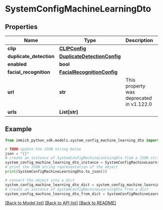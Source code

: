 # SystemConfigMachineLearningDto


## Properties

Name | Type | Description | Notes
------------ | ------------- | ------------- | -------------
**clip** | [**CLIPConfig**](CLIPConfig.md) |  | 
**duplicate_detection** | [**DuplicateDetectionConfig**](DuplicateDetectionConfig.md) |  | 
**enabled** | **bool** |  | 
**facial_recognition** | [**FacialRecognitionConfig**](FacialRecognitionConfig.md) |  | 
**url** | **str** | This property was deprecated in v1.122.0 | [optional] 
**urls** | **List[str]** |  | 

## Example

```python
from immich_python_sdk.models.system_config_machine_learning_dto import SystemConfigMachineLearningDto

# TODO update the JSON string below
json = "{}"
# create an instance of SystemConfigMachineLearningDto from a JSON string
system_config_machine_learning_dto_instance = SystemConfigMachineLearningDto.from_json(json)
# print the JSON string representation of the object
print(SystemConfigMachineLearningDto.to_json())

# convert the object into a dict
system_config_machine_learning_dto_dict = system_config_machine_learning_dto_instance.to_dict()
# create an instance of SystemConfigMachineLearningDto from a dict
system_config_machine_learning_dto_from_dict = SystemConfigMachineLearningDto.from_dict(system_config_machine_learning_dto_dict)
```
[[Back to Model list]](../README.md#documentation-for-models) [[Back to API list]](../README.md#documentation-for-api-endpoints) [[Back to README]](../README.md)


